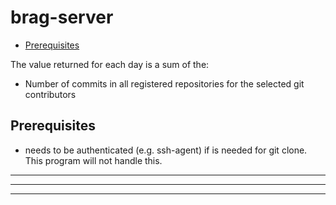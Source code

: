 # brag-server

<!-- toc -->

- [Prerequisites](#prerequisites)

<!-- tocstop -->

The value returned for each day is a sum of the:

- Number of commits in all registered repositories for the selected git contributors

## Prerequisites

- needs to be authenticated (e.g. ssh-agent) if is needed for git clone. This program will not handle this.


---
---
---

